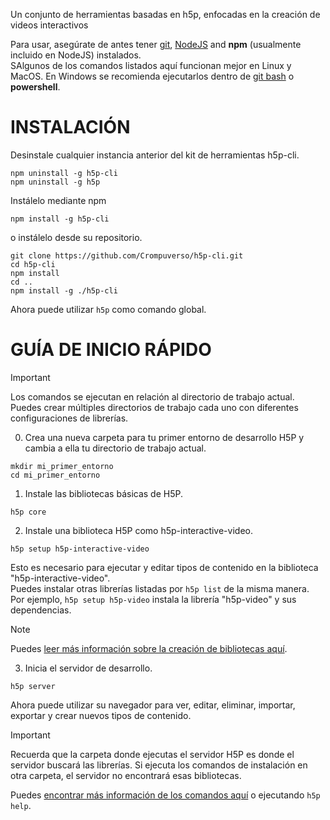 Un conjunto de herramientas basadas en h5p, enfocadas en la creación de videos interactivos

Para usar, asegúrate de antes tener [git](https://git-scm.com/downloads), [NodeJS](https://nodejs.org/en) and **npm** (usualmente incluido en NodeJS) instalados.  
SAlgunos de los comandos listados aquí funcionan mejor en Linux y MacOS. En Windows se recomienda ejecutarlos dentro de [git bash](https://git-scm.com/download/win) o **powershell**. 

# INSTALACIÓN

Desinstale cualquier instancia anterior del kit de herramientas h5p-cli.
```
npm uninstall -g h5p-cli
npm uninstall -g h5p
```
Instálelo mediante npm 
```
npm install -g h5p-cli
```
o instálelo desde su repositorio.
```
git clone https://github.com/Crompuverso/h5p-cli.git
cd h5p-cli
npm install
cd ..
npm install -g ./h5p-cli
```
Ahora puede utilizar `h5p` como comando global.  

# GUÍA DE INICIO RÁPIDO

> [!IMPORTANT]
> Los comandos se ejecutan en relación al directorio de trabajo actual.  
> Puedes crear múltiples directorios de trabajo cada uno con diferentes configuraciones de librerías.  

0. Crea una nueva carpeta para tu primer entorno de desarrollo H5P y cambia a ella tu directorio de trabajo actual.  
```
mkdir mi_primer_entorno
cd mi_primer_entorno
```

1. Instale las bibliotecas básicas de H5P.
```
h5p core
```

2. Instale una biblioteca H5P como h5p-interactive-video.
```
h5p setup h5p-interactive-video
```
Esto es necesario para ejecutar y editar tipos de contenido en la biblioteca "h5p-interactive-video".  
Puedes instalar otras librerías listadas por `h5p list` de la misma manera.  
Por ejemplo, `h5p setup h5p-video` instala la librería "h5p-video" y sus dependencias. 
> [!NOTE]
> Puedes [leer más información sobre la creación de bibliotecas aquí](assets/docs/instalación.md).

3. Inicia el servidor de desarrollo.
```
h5p server
```
Ahora puede utilizar su navegador para ver, editar, eliminar, importar, exportar y crear nuevos tipos de contenido.  
> [!IMPORTANT]
> Recuerda que la carpeta donde ejecutas el servidor H5P es donde el servidor buscará las librerías. Si ejecuta los comandos de instalación en otra carpeta, el servidor no encontrará esas bibliotecas.  

Puedes [encontrar más información de los comandos aquí](assets/docs/comandos.md) o ejecutando `h5p help`. 
